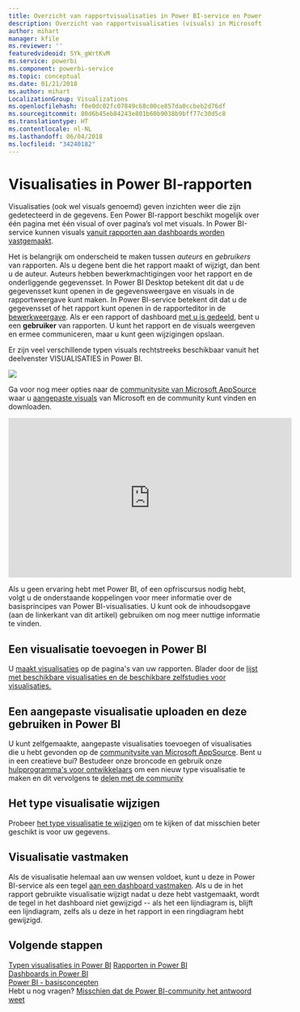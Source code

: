 ```yaml
---
title: Overzicht van rapportvisualisaties in Power BI-service en Power BI Desktop
description: Overzicht van rapportvisualisaties (visuals) in Microsoft Power BI.
author: mihart
manager: kfile
ms.reviewer: ''
featuredvideoid: SYk_gWrtKvM
ms.service: powerbi
ms.component: powerbi-service
ms.topic: conceptual
ms.date: 01/21/2018
ms.author: mihart
LocalizationGroup: Visualizations
ms.openlocfilehash: f0e0dc02fc07849c68c00ce857da0ccbeb2d76df
ms.sourcegitcommit: 80d6b45eb84243e801b60b9038b9bff77c30d5c8
ms.translationtype: HT
ms.contentlocale: nl-NL
ms.lasthandoff: 06/04/2018
ms.locfileid: "34240182"
---
```

# <a name="visualizations-in-power-bi-reports"></a>Visualisaties in Power BI-rapporten
Visualisaties (ook wel visuals genoemd) geven inzichten weer die zijn gedetecteerd in de gegevens. Een Power BI-rapport beschikt mogelijk over één pagina met één visual of over pagina’s vol met visuals. In Power BI-service kunnen visuals [vanuit rapporten aan dashboards worden vastgemaakt](service-dashboard-pin-tile-from-report.md). 

Het is belangrijk om onderscheid te maken tussen *auteurs* en *gebruikers* van rapporten. Als u degene bent die het rapport maakt of wijzigt, dan bent u de auteur.  Auteurs hebben bewerkmachtigingen voor het rapport en de onderliggende gegevensset. In Power BI Desktop betekent dit dat u de gegevensset kunt openen in de gegevensweergave en visuals in de rapportweergave kunt maken. In Power BI-service betekent dit dat u de gegevensset of het rapport kunt openen in de rapporteditor in de [bewerkweergave](service-reading-view-and-editing-view.md). Als er een rapport of dashboard [met u is gedeeld](service-shared-with-me.md), bent u een  **gebruiker** van rapporten. U kunt het rapport en de visuals weergeven en ermee communiceren, maar u kunt geen wijzigingen opslaan.

Er zijn veel verschillende typen visuals rechtstreeks beschikbaar vanuit het deelvenster VISUALISATIES in Power BI. 

![](media/power-bi-report-visualizations/power-bi-visualizations.png)

Ga voor nog meer opties naar de [ communitysite van Microsoft AppSource](https://appsource.microsoft.com) waar u [aangepaste visuals](https://appsource.microsoft.com/marketplace/apps?product=power-bi-visuals&page=1) van Microsoft en de community kunt vinden en downloaden.    

<iframe width="560" height="315" src="https://www.youtube.com/embed/SYk_gWrtKvM?list=PL1N57mwBHtN0JFoKSR0n-tBkUJHeMP2cP" frameborder="0" allowfullscreen></iframe>


  Als u geen ervaring hebt met Power BI, of een opfriscursus nodig hebt, volgt u de onderstaande koppelingen voor meer informatie over de basisprincipes van Power BI-visualisaties.  U kunt ook de inhoudsopgave (aan de linkerkant van dit artikel) gebruiken om nog meer nuttige informatie te vinden.

## <a name="add-a-visualization-in-power-bi"></a>Een visualisatie toevoegen in Power BI
U [maakt visualisaties](power-bi-report-add-visualizations-i.md) op de pagina's van uw rapporten. Blader door de [lijst met beschikbare visualisaties en de beschikbare zelfstudies voor visualisaties.](power-bi-visualization-types-for-reports-and-q-and-a.md) 

## <a name="upload-a-custom-visualization-and-use-it-in-power-bi"></a>Een aangepaste visualisatie uploaden en deze gebruiken in Power BI
U kunt zelfgemaakte, aangepaste visualisaties toevoegen of visualisaties die u hebt gevonden op de [communitysite van Microsoft AppSource](https://appsource.microsoft.com/marketplace/apps?product=power-bi-visuals). Bent u in een creatieve bui? Bestudeer onze broncode en gebruik onze [hulpprogramma's voor ontwikkelaars](service-custom-visuals-getting-started-with-developer-tools.md) om een nieuw type visualisatie te maken en dit vervolgens te [delen met de community](developer/office-store.md)

## <a name="change-the-visualization-type"></a>Het type visualisatie wijzigen
Probeer [het type visualisatie te wijzigen](power-bi-report-change-visualization-type.md) om te kijken of dat misschien beter geschikt is voor uw gegevens.

## <a name="pin-the-visualization"></a>Visualisatie vastmaken
Als de visualisatie helemaal aan uw wensen voldoet, kunt u deze in Power BI-service als een tegel [aan een dashboard vastmaken](service-dashboard-pin-tile-from-report.md). Als u de in het rapport gebruikte visualisatie wijzigt nadat u deze hebt vastgemaakt, wordt de tegel in het dashboard niet gewijzigd -- als het een lijndiagram is, blijft een lijndiagram, zelfs als u deze in het rapport in een ringdiagram hebt gewijzigd.

## <a name="next-steps"></a>Volgende stappen
[Typen visualisaties in Power BI](power-bi-visualization-types-for-reports-and-q-and-a.md)
[Rapporten in Power BI](service-reports.md)  
[Dashboards in Power BI](service-dashboards.md)  
[Power BI - basisconcepten](service-basic-concepts.md)  
Hebt u nog vragen? [Misschien dat de Power BI-community het antwoord weet](http://community.powerbi.com/)

